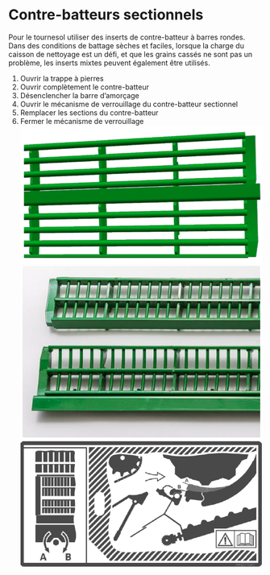 # Contre-batteurs sectionnels

Pour le tournesol utiliser des inserts de contre-batteur à barres rondes. Dans des conditions de battage sèches et faciles, lorsque la charge du caisson de nettoyage est un défi, et que les grains cassés ne sont pas un problème, les inserts mixtes peuvent également être utilisés.


1. Ouvrir la trappe à pierres
2. Ouvrir complètement le contre-batteur
3. Désenclencher la barre d’amorçage
4. Ouvrir le mécanisme de verrouillage du contre-batteur sectionnel
5. Remplacer les sections du contre-batteur
6. Fermer le mécanisme de verrouillage
![../images/Capture%20d%E2%80%99%C3%A9cran%202025-04-20%20%C3%A0%2011.51.00.png](../images/Capture%20d%E2%80%99%C3%A9cran%202025-04-20%20%C3%A0%2011.51.00.png)
![../images/Capture%20d%E2%80%99%C3%A9cran%202025-04-20%20%C3%A0%2011.51.08.png](../images/Capture%20d%E2%80%99%C3%A9cran%202025-04-20%20%C3%A0%2011.51.08.png)
![../images/Capture%20d%E2%80%99%C3%A9cran%202025-04-20%20%C3%A0%2011.51.17.png](../images/Capture%20d%E2%80%99%C3%A9cran%202025-04-20%20%C3%A0%2011.51.17.png)